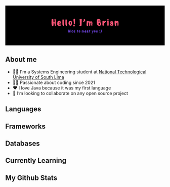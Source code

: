 <p><img alt="Hello, I'm Brian. Nice to meet you :)" src="./images/banner-black.png"/></p>

## About me

- 👨‍🏫 I'm a Systems Engineering student at [National Technological University of South Lima](https://www.untels.edu.pe/)
- 👨‍💻 Passionate about coding since 2021
- ❤️ I love Java because it was my first language
- 🎯 I’m looking to collaborate on any open source project

## Languages

## Frameworks

## Databases

## Currently Learning

## My Github Stats